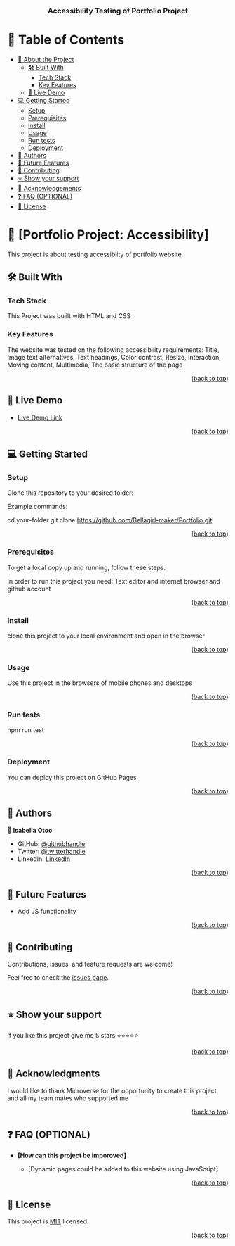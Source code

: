 <a name="readme-top"></a>


<div align="center">
  <br/>

  <h3><b>Accessibility Testing of Portfolio Project</b></h3>

</div>

<!-- TABLE OF CONTENTS -->

# 📗 Table of Contents

- [📖 About the Project](#about-project)
  - [🛠 Built With](#built-with)
    - [Tech Stack](#tech-stack)
    - [Key Features](#key-features)
  - [🚀 Live Demo](#live-demo)
- [💻 Getting Started](#getting-started)
  - [Setup](#setup)
  - [Prerequisites](#prerequisites)
  - [Install](#install)
  - [Usage](#usage)
  - [Run tests](#run-tests)
  - [Deployment](#deployment)
- [👥 Authors](#authors)
- [🔭 Future Features](#future-features)
- [🤝 Contributing](#contributing)
- [⭐️ Show your support](#support)
- [🙏 Acknowledgements](#acknowledgements)
- [❓ FAQ (OPTIONAL)](#faq)
- [📝 License](#license)

<!-- PROJECT DESCRIPTION -->

# 📖 [Portfolio Project: Accessibility] <a name="about-project"></a>


This project is about testing accessiblity of portfolio website

## 🛠 Built With <a name="built-with"></a>

### Tech Stack <a name="tech-stack"></a>

This Project was buiilt with HTML and CSS


### Key Features <a name="key-features"></a>
The website was tested on the following accessibility requirements: Title, Image text alternatives, Text headings, Color contrast, Resize, Interaction, Moving content, Multimedia, The basic structure of the page

<p align="right">(<a href="#readme-top">back to top</a>)</p>

<!-- LIVE DEMO -->
 ## 🚀 Live Demo <a name="live-demo"></a>

- [Live Demo Link](https://bellagirl-maker.github.io/Portfolio/)

<p align="right">(<a href="#readme-top">back to top</a>)</p> 

<!-- GETTING STARTED -->

## 💻 Getting Started <a name="getting-started"></a>

### Setup

Clone this repository to your desired folder:


Example commands:

  cd your-folder
  git clone https://github.com/Bellagirl-maker/Portfolio.git


<p align="right">(<a href="#readme-top">back to top</a>)</p>

### Prerequisites

To get a local copy up and running, follow these steps.

In order to run this project you need: Text editor and internet browser and github account

<p align="right">(<a href="#readme-top">back to top</a>)</p>

### Install

clone this project to your local environment and open in the browser

<p align="right">(<a href="#readme-top">back to top</a>)</p>

### Usage

Use this project in the browsers of mobile phones and desktops

<p align="right">(<a href="#readme-top">back to top</a>)</p>

### Run tests

npm run test

<p align="right">(<a href="#readme-top">back to top</a>)</p>

### Deployment

You can deploy this project on GitHub Pages

<p align="right">(<a href="#readme-top">back to top</a>)</p>

## 👥 Authors <a name="authors"></a>


👤 **Isabella Otoo**

- GitHub: [@githubhandle](https://github.com/Bellagirl-maker)
- Twitter: [@twitterhandle](https://twitter.com/isabella_otoo)
- LinkedIn: [LinkedIn](https://www.linkedin.com/in/isabella-otoo-935901146/)


<p align="right">(<a href="#readme-top">back to top</a>)</p>



 ## 🔭 Future Features <a name="future-features"></a>


- Add JS functionality


<p align="right">(<a href="#readme-top">back to top</a>)</p>

<!-- CONTRIBUTING -->

## 🤝 Contributing <a name="contributing"></a>

Contributions, issues, and feature requests are welcome!

Feel free to check the [issues page](../../issues/).

<p align="right">(<a href="#readme-top">back to top</a>)</p>



## ⭐️ Show your support <a name="support"></a>


If you like this project give me 5 stars ⭐️⭐️⭐️⭐️⭐️

<p align="right">(<a href="#readme-top">back to top</a>)</p>

<!-- ACKNOWLEDGEMENTS -->

## 🙏 Acknowledgments <a name="acknowledgements"></a>


I would like to thank Microverse for the opportunity to create this project and all my team mates who supported me

<p align="right">(<a href="#readme-top">back to top</a>)</p>



 ## ❓ FAQ (OPTIONAL) <a name="faq"></a>

- **[How can this project be imporoved]**

  - [Dynamic pages could be added to this website using JavaScript]


<p align="right">(<a href="#readme-top">back to top</a>)</p>



## 📝 License <a name="license"></a>

This project is [MIT](./LICENSE.md) licensed.



<p align="right">(<a href="#readme-top">back to top</a>)</p>
